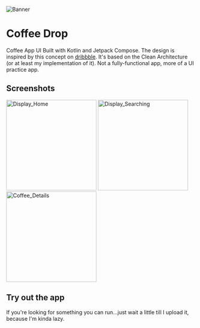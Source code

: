![Banner](https://user-images.githubusercontent.com/70282966/235357222-ad354802-011c-4981-81b1-e1f7230bac74.svg)
<h1>Coffee Drop</h1>
Coffee App UI Built with Kotlin and Jetpack Compose. The design is inspired by this concept on <a href="https://dribbble.com/shots/15475209-Coffee-Shop-Mobile-Apps-Dark-Mode">dribbble</a>. It's based on the Clean Architecture (or at least my implementation of it). Not a fully-functional app, more of a UI practice app.

## Screenshots
<p>
  <img width="240" alt="Display_Home" src="https://github.com/dev-xero/coffee-drop-ui/assets/70282966/74843b9d-746d-4698-b7d6-566aeae8f057">
  <img width="240" alt="Display_Searching" src="https://github.com/dev-xero/coffee-drop-ui/assets/70282966/b0e3f963-e646-4a6a-b650-29cfe80a6260">
  <img width="240" alt="Coffee_Details" src="https://github.com/dev-xero/coffee-drop-ui/assets/70282966/41a4880c-ec37-4d83-9137-4a054882407a">
</p>

## Try out the app
If you're looking for something you can run...just wait a little till I upload it, because I'm kinda lazy.

